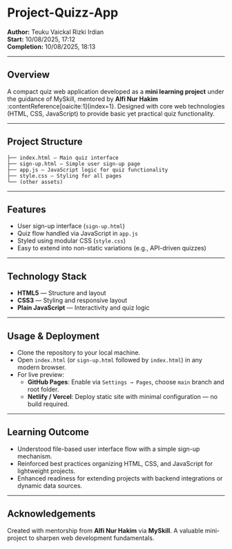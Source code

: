 # Project-Quizz-App

**Author:** Teuku Vaickal Rizki Irdian  
**Start:** 10/08/2025, 17:12  
**Completion:** 10/08/2025, 18:13  

---

##  Overview

A compact quiz web application developed as a **mini learning project** under the guidance of MySkill, mentored by **Alfi Nur Hakim** :contentReference[oaicite:1]{index=1}. Designed with core web technologies (HTML, CSS, JavaScript) to provide basic yet practical quiz functionality.

---

##  Project Structure
```
├── index.html — Main quiz interface
├── sign-up.html — Simple user sign-up page
├── app.js — JavaScript logic for quiz functionality
├── style.css — Styling for all pages
└── (other assets)
```


---

##  Features

- User sign-up interface (`sign-up.html`)
- Quiz flow handled via JavaScript in `app.js`
- Styled using modular CSS (`style.css`)
- Easy to extend into non-static variations (e.g., API-driven quizzes)

---

##  Technology Stack

- **HTML5** — Structure and layout  
- **CSS3** — Styling and responsive layout  
- **Plain JavaScript** — Interactivity and quiz logic

---

##  Usage & Deployment

- Clone the repository to your local machine.  
- Open `index.html` (or `sign-up.html` followed by `index.html`) in any modern browser.  
- For live preview:
  - **GitHub Pages**: Enable via `Settings → Pages`, choose `main` branch and root folder.  
  - **Netlify / Vercel**: Deploy static site with minimal configuration — no build required.

---

##  Learning Outcome

- Understood file-based user interface flow with a simple sign-up mechanism.
- Reinforced best practices organizing HTML, CSS, and JavaScript for lightweight projects.
- Enhanced readiness for extending projects with backend integrations or dynamic data sources.

---

##  Acknowledgements

Created with mentorship from **Alfi Nur Hakim** via **MySkill**. A valuable mini-project to sharpen web development fundamentals.
